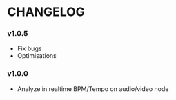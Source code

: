 # CHANGELOG

### v1.0.5
- Fix bugs
- Optimisations

### v1.0.0
- Analyze in realtime BPM/Tempo on audio/video node
